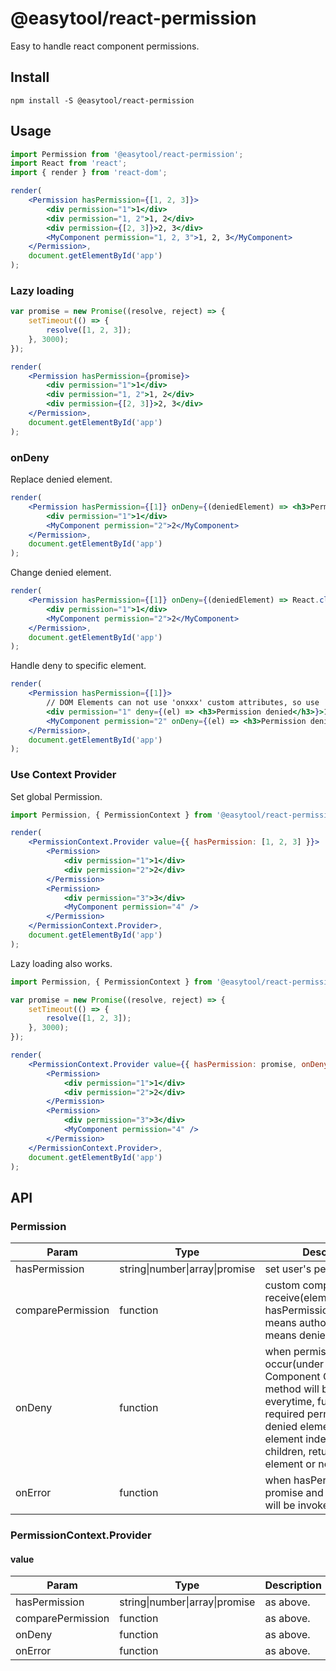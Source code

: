 # @easytool/react-permission
Easy to handle react component permissions.

## Install
```
npm install -S @easytool/react-permission
```

## Usage
```jsx
import Permission from '@easytool/react-permission';
import React from 'react';
import { render } from 'react-dom';

render(
    <Permission hasPermission={[1, 2, 3]}>
        <div permission="1">1</div>
        <div permission="1, 2">1, 2</div>
        <div permission={[2, 3]}>2, 3</div>
        <MyComponent permission="1, 2, 3">1, 2, 3</MyComponent>
    </Permission>,
    document.getElementById('app')
);
```

### Lazy loading
```jsx
var promise = new Promise((resolve, reject) => {
    setTimeout(() => {
        resolve([1, 2, 3]);
    }, 3000);
});

render(
    <Permission hasPermission={promise}>
        <div permission="1">1</div>
        <div permission="1, 2">1, 2</div>
        <div permission={[2, 3]}>2, 3</div>
    </Permission>,
    document.getElementById('app')
);
```

### onDeny
Replace denied element.
```jsx
render(
    <Permission hasPermission={[1]} onDeny={(deniedElement) => <h3>Permission denied</h3>}>
        <div permission="1">1</div>
        <MyComponent permission="2">2</MyComponent>
    </Permission>,
    document.getElementById('app')
);
```

Change denied element.
```jsx
render(
    <Permission hasPermission={[1]} onDeny={(deniedElement) => React.cloneElement(deniedElement, { style: { color: 'red' } })}>
        <div permission="1">1</div>
        <MyComponent permission="2">2</MyComponent>
    </Permission>,
    document.getElementById('app')
);
```

Handle deny to specific element.
```jsx
render(
    <Permission hasPermission={[1]}>
        // DOM Elements can not use 'onxxx' custom attributes, so use 'deny' in place of it.
        <div permission="1" deny={(el) => <h3>Permission denied</h3>}>1</div>
        <MyComponent permission="2" onDeny={(el) => <h3>Permission denied</h3>}>2</MyComponent>
    </Permission>,
    document.getElementById('app')
);
```

### Use Context Provider
Set global Permission.
```jsx
import Permission, { PermissionContext } from '@easytool/react-permission';

render(
    <PermissionContext.Provider value={{ hasPermission: [1, 2, 3] }}>
        <Permission>
            <div permission="1">1</div>
            <div permission="2">2</div>
        </Permission>
        <Permission>
            <div permission="3">3</div>
            <MyComponent permission="4" />
        </Permission>
    </PermissionContext.Provider>,
    document.getElementById('app')
);
```

Lazy loading also works.
```jsx
import Permission, { PermissionContext } from '@easytool/react-permission';

var promise = new Promise((resolve, reject) => {
    setTimeout(() => {
        resolve([1, 2, 3]);
    }, 3000);
});

render(
    <PermissionContext.Provider value={{ hasPermission: promise, onDeny: (el) => <h3>Permission denied</h3> }}>
        <Permission>
            <div permission="1">1</div>
            <div permission="2">2</div>
        </Permission>
        <Permission>
            <div permission="3">3</div>
            <MyComponent permission="4" />
        </Permission>
    </PermissionContext.Provider>,
    document.getElementById('app')
);
```

## API
### Permission
Param|Type|Description
-|-|-
hasPermission|string\|number\|array\|promise|set user's permission.
comparePermission|function|custom compare function, receive(elementPermission, hasPermission). return true means authorized, false means denied.
onDeny|function|when permission denied occur(under the Component Class), this method will be invoked everytime, function receive required permission, denied element and element index in parent children, return a replace element or nothing.
onError|function|when hasPermission is promise and throw error, it will be invoked.

### PermissionContext.Provider
#### value
Param|Type|Description
-|-|-
hasPermission|string\|number\|array\|promise|as above.
comparePermission|function|as above.
onDeny|function|as above.
onError|function|as above.
